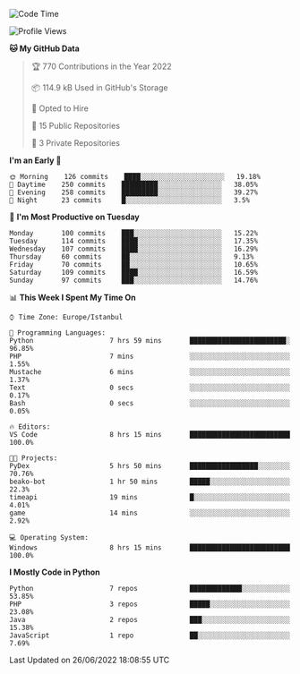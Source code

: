 <!--START_SECTION:waka-->
![Code Time](http://img.shields.io/badge/Code%20Time-336%20hrs%2031%20mins-blue)

![Profile Views](http://img.shields.io/badge/Profile%20Views-0-blue)

**🐱 My GitHub Data** 

> 🏆 770 Contributions in the Year 2022
 > 
> 📦 114.9 kB Used in GitHub's Storage 
 > 
> 💼 Opted to Hire
 > 
> 📜 15 Public Repositories 
 > 
> 🔑 3 Private Repositories  
 > 
**I'm an Early 🐤** 

```text
🌞 Morning    126 commits    ████░░░░░░░░░░░░░░░░░░░░░   19.18% 
🌆 Daytime    250 commits    █████████░░░░░░░░░░░░░░░░   38.05% 
🌃 Evening    258 commits    █████████░░░░░░░░░░░░░░░░   39.27% 
🌙 Night      23 commits     █░░░░░░░░░░░░░░░░░░░░░░░░   3.5%

```
📅 **I'm Most Productive on Tuesday** 

```text
Monday       100 commits    ███░░░░░░░░░░░░░░░░░░░░░░   15.22% 
Tuesday      114 commits    ████░░░░░░░░░░░░░░░░░░░░░   17.35% 
Wednesday    107 commits    ████░░░░░░░░░░░░░░░░░░░░░   16.29% 
Thursday     60 commits     ██░░░░░░░░░░░░░░░░░░░░░░░   9.13% 
Friday       70 commits     ██░░░░░░░░░░░░░░░░░░░░░░░   10.65% 
Saturday     109 commits    ████░░░░░░░░░░░░░░░░░░░░░   16.59% 
Sunday       97 commits     ███░░░░░░░░░░░░░░░░░░░░░░   14.76%

```


📊 **This Week I Spent My Time On** 

```text
⌚︎ Time Zone: Europe/Istanbul

💬 Programming Languages: 
Python                   7 hrs 59 mins       ████████████████████████░   96.85% 
PHP                      7 mins              ░░░░░░░░░░░░░░░░░░░░░░░░░   1.55% 
Mustache                 6 mins              ░░░░░░░░░░░░░░░░░░░░░░░░░   1.37% 
Text                     0 secs              ░░░░░░░░░░░░░░░░░░░░░░░░░   0.17% 
Bash                     0 secs              ░░░░░░░░░░░░░░░░░░░░░░░░░   0.05%

🔥 Editors: 
VS Code                  8 hrs 15 mins       █████████████████████████   100.0%

🐱‍💻 Projects: 
PyDex                    5 hrs 50 mins       █████████████████░░░░░░░░   70.76% 
beako-bot                1 hr 50 mins        █████░░░░░░░░░░░░░░░░░░░░   22.3% 
timeapi                  19 mins             █░░░░░░░░░░░░░░░░░░░░░░░░   4.01% 
game                     14 mins             ░░░░░░░░░░░░░░░░░░░░░░░░░   2.92%

💻 Operating System: 
Windows                  8 hrs 15 mins       █████████████████████████   100.0%

```

**I Mostly Code in Python** 

```text
Python                   7 repos             █████████████░░░░░░░░░░░░   53.85% 
PHP                      3 repos             █████░░░░░░░░░░░░░░░░░░░░   23.08% 
Java                     2 repos             ███░░░░░░░░░░░░░░░░░░░░░░   15.38% 
JavaScript               1 repo              ██░░░░░░░░░░░░░░░░░░░░░░░   7.69%

```



 Last Updated on 26/06/2022 18:08:55 UTC
<!--END_SECTION:waka-->

<!--
**3nws/3nws** is a ✨ _special_ ✨ repository because its `README.md` (this file) appears on your GitHub profile.

Here are some ideas to get you started:

- 🔭 I’m currently working on ...
- 🌱 I’m currently learning ...
- 👯 I’m looking to collaborate on ...
- 🤔 I’m looking for help with ...
- 💬 Ask me about ...
- 📫 How to reach me: ...
- 😄 Pronouns: ...
- ⚡ Fun fact: ...
-->
